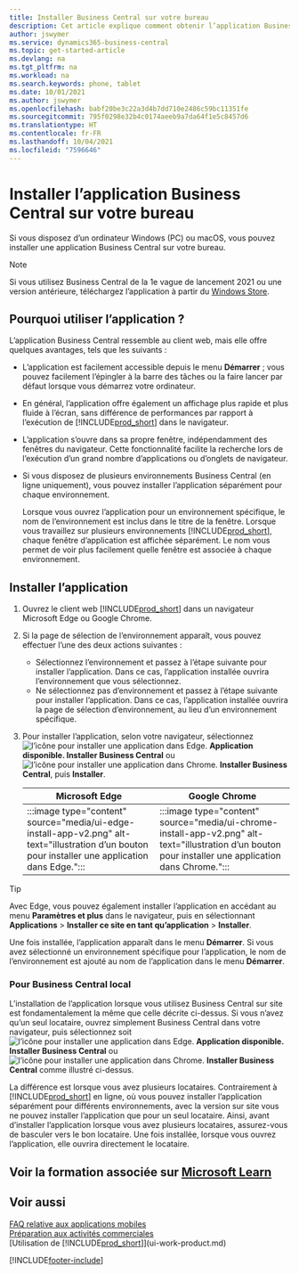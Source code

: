```yaml
---
title: Installer Business Central sur votre bureau
description: Cet article explique comment obtenir l’application Business Central sur un bureau Windows ou MACiOS.
author: jswymer
ms.service: dynamics365-business-central
ms.topic: get-started-article
ms.devlang: na
ms.tgt_pltfrm: na
ms.workload: na
ms.search.keywords: phone, tablet
ms.date: 10/01/2021
ms.author: jswymer
ms.openlocfilehash: babf20be3c22a3d4b7dd710e2486c59bc11351fe
ms.sourcegitcommit: 795f0298e32b4c0174aeeb9a7da64f1e5c8457d6
ms.translationtype: HT
ms.contentlocale: fr-FR
ms.lasthandoff: 10/04/2021
ms.locfileid: "7596646"
---
```

# <a name="get-business-central-desktop-app"></a>Installer l’application Business Central sur votre bureau

Si vous disposez d’un ordinateur Windows (PC) ou macOS, vous pouvez installer une application Business Central sur votre bureau. 
> [!NOTE]
> Si vous utilisez Business Central de la 1e vague de lancement 2021 ou une version antérieure, téléchargez l’application à partir du [Windows Store](https://go.microsoft.com/fwlink/?LinkId=734848).

## <a name="why-use-the-app"></a>Pourquoi utiliser l’application ?

L’application Business Central ressemble au client web, mais elle offre quelques avantages, tels que les suivants :

- L’application est facilement accessible depuis le menu **Démarrer** ; vous pouvez facilement l’épingler à la barre des tâches ou la faire lancer par défaut lorsque vous démarrez votre ordinateur.
- En général, l’application offre également un affichage plus rapide et plus fluide à l’écran, sans différence de performances par rapport à l’exécution de [!INCLUDE[prod_short](includes/prod_short.md)] dans le navigateur.
- L’application s’ouvre dans sa propre fenêtre, indépendamment des fenêtres du navigateur. Cette fonctionnalité facilite la recherche lors de l’exécution d’un grand nombre d’applications ou d’onglets de navigateur.
- Si vous disposez de plusieurs environnements Business Central (en ligne uniquement), vous pouvez installer l’application séparément pour chaque environnement.

     Lorsque vous ouvrez l’application pour un environnement spécifique, le nom de l’environnement est inclus dans le titre de la fenêtre. Lorsque vous travaillez sur plusieurs environnements [!INCLUDE[prod_short](includes/prod_short.md)], chaque fenêtre d’application est affichée séparément. Le nom vous permet de voir plus facilement quelle fenêtre est associée à chaque environnement.

## <a name="install-the-app"></a>Installer l’application

1. Ouvrez le client web [!INCLUDE[prod_short](includes/prod_short.md)] dans un navigateur Microsoft Edge ou Google Chrome.

2. Si la page de sélection de l’environnement apparaît, vous pouvez effectuer l’une des deux actions suivantes :

   - Sélectionnez l’environnement et passez à l’étape suivante pour installer l’application. Dans ce cas, l’application installée ouvrira l’environnement que vous sélectionnez.
   - Ne sélectionnez pas d’environnement et passez à l’étape suivante pour installer l’application. Dans ce cas, l’application installée ouvrira la page de sélection d’environnement, au lieu d’un environnement spécifique.

3. Pour installer l’application, selon votre navigateur, sélectionnez ![l’icône pour installer une application dans Edge.](media/ui-edge-install-app-icon.png) **Application disponible. Installer Business Central** ou ![l’icône pour installer une application dans Chrome.](media/ui-chrome-install-app-icon.png) **Installer Business Central**, puis **Installer**.

   | Microsoft Edge | Google Chrome |
   |--|--|
   | :::image type="content" source="media/ui-edge-install-app-v2.png" alt-text="illustration d’un bouton pour installer une application dans Edge."::: | :::image type="content" source="media/ui-chrome-install-app-v2.png" alt-text="illustration d’un bouton pour installer une application dans Chrome."::: |

  > [!TIP]
  > Avec Edge, vous pouvez également installer l’application en accédant au menu **Paramètres et plus** dans le navigateur, puis en sélectionnant **Applications** > **Installer ce site en tant qu’application** > **Installer**.

Une fois installée, l’application apparaît dans le menu **Démarrer**. Si vous avez sélectionné un environnement spécifique pour l’application, le nom de l’environnement est ajouté au nom de l’application dans le menu **Démarrer**.

### <a name="for-business-central-on-premises"></a>Pour Business Central local

L’installation de l’application lorsque vous utilisez Business Central sur site est fondamentalement la même que celle décrite ci-dessus. Si vous n’avez qu’un seul locataire, ouvrez simplement Business Central dans votre navigateur, puis sélectionnez soit ![l’icône pour installer une application dans Edge.](media/ui-edge-install-app-icon.png) **Application disponible. Installer Business Central** ou ![l’icône pour installer une application dans Chrome.](media/ui-chrome-install-app-icon.png) **Installer Business Central** comme illustré ci-dessus. 

La différence est lorsque vous avez plusieurs locataires. Contrairement à [!INCLUDE[prod_short](includes/prod_short.md)] en ligne, où vous pouvez installer l’application séparément pour différents environnements, avec la version sur site vous ne pouvez installer l’application que pour un seul locataire. Ainsi, avant d’installer l’application lorsque vous avez plusieurs locataires, assurez-vous de basculer vers le bon locataire. Une fois installée, lorsque vous ouvrez l’application, elle ouvrira directement le locataire.

<!-- for FAQ or troubleshooting
> [!NOTE]
> To install the app, [!INCLUDE[prod_short](includes/prod_short.md)] must be configured for HTTPS. If it isn't, you won't see ![Icon for installing an app in Edge.](media/ui-edge-install-app-icon.png) **App available. Install Business Central** or ![Icon for installing an app in Chrome.](media/ui-chrome-install-app-icon.png) **Install Business Central** in the browser. If you're having problems, contact your administrator or see [Configuring SSL to Secure the Business Central Web Client Connection](/dynamics365/business-central/dev-itpro/deployment/configure-ssl-web-client-connection) about how to configure HTTPS.
-->

## <a name="see-related-training-at-microsoft-learn"></a>Voir la formation associée sur [Microsoft Learn](/learn/modules/alternative-interfaces-dynamics-365-business-central/index)

## <a name="see-also"></a>Voir aussi

[FAQ relative aux applications mobiles](ui-mobile-faq.yml)  
[Préparation aux activités commerciales](ui-get-ready-business.md)  
[Utilisation de [!INCLUDE[prod_short](includes/prod_short.md)]](ui-work-product.md)  


[!INCLUDE[footer-include](includes/footer-banner.md)]